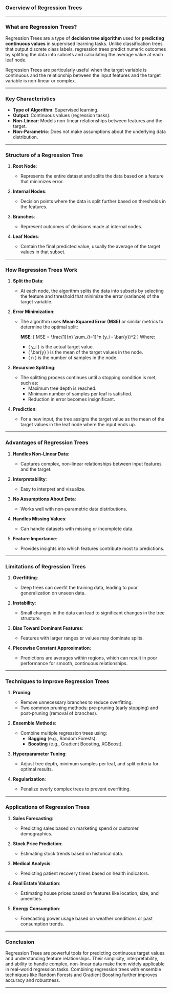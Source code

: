 ### **Overview of Regression Trees**

---

### **What are Regression Trees?**
Regression Trees are a type of **decision tree algorithm** used for **predicting continuous values** in supervised learning tasks. Unlike classification trees that output discrete class labels, regression trees predict numeric outcomes by splitting the data into subsets and calculating the average value at each leaf node.

Regression Trees are particularly useful when the target variable is continuous and the relationship between the input features and the target variable is non-linear or complex.

---

### **Key Characteristics**
- **Type of Algorithm**: Supervised learning.
- **Output**: Continuous values (regression tasks).
- **Non-Linear**: Models non-linear relationships between features and the target.
- **Non-Parametric**: Does not make assumptions about the underlying data distribution.

---

### **Structure of a Regression Tree**
1. **Root Node**:
   - Represents the entire dataset and splits the data based on a feature that minimizes error.

2. **Internal Nodes**:
   - Decision points where the data is split further based on thresholds in the features.

3. **Branches**:
   - Represent outcomes of decisions made at internal nodes.

4. **Leaf Nodes**:
   - Contain the final predicted value, usually the average of the target values in that subset.

---

### **How Regression Trees Work**

1. **Split the Data**:
   - At each node, the algorithm splits the data into subsets by selecting the feature and threshold that minimize the error (variance) of the target variable.

2. **Error Minimization**:
   - The algorithm uses **Mean Squared Error (MSE)** or similar metrics to determine the optimal split:
     
     **MSE**:
     \[
     MSE = \frac{1}{n} \sum_{i=1}^n (y_i - \bar{y})^2
     \]
     Where:
     - \( y_i \) is the actual target value.
     - \( \bar{y} \) is the mean of the target values in the node.
     - \( n \) is the number of samples in the node.

3. **Recursive Splitting**:
   - The splitting process continues until a stopping condition is met, such as:
     - Maximum tree depth is reached.
     - Minimum number of samples per leaf is satisfied.
     - Reduction in error becomes insignificant.

4. **Prediction**:
   - For a new input, the tree assigns the target value as the mean of the target values in the leaf node where the input ends up.

---

### **Advantages of Regression Trees**
1. **Handles Non-Linear Data**:
   - Captures complex, non-linear relationships between input features and the target.

2. **Interpretability**:
   - Easy to interpret and visualize.

3. **No Assumptions About Data**:
   - Works well with non-parametric data distributions.

4. **Handles Missing Values**:
   - Can handle datasets with missing or incomplete data.

5. **Feature Importance**:
   - Provides insights into which features contribute most to predictions.

---

### **Limitations of Regression Trees**
1. **Overfitting**:
   - Deep trees can overfit the training data, leading to poor generalization on unseen data.

2. **Instability**:
   - Small changes in the data can lead to significant changes in the tree structure.

3. **Bias Toward Dominant Features**:
   - Features with larger ranges or values may dominate splits.

4. **Piecewise Constant Approximation**:
   - Predictions are averages within regions, which can result in poor performance for smooth, continuous relationships.

---

### **Techniques to Improve Regression Trees**
1. **Pruning**:
   - Remove unnecessary branches to reduce overfitting.
   - Two common pruning methods: pre-pruning (early stopping) and post-pruning (removal of branches).

2. **Ensemble Methods**:
   - Combine multiple regression trees using:
     - **Bagging** (e.g., Random Forests).
     - **Boosting** (e.g., Gradient Boosting, XGBoost).

3. **Hyperparameter Tuning**:
   - Adjust tree depth, minimum samples per leaf, and split criteria for optimal results.

4. **Regularization**:
   - Penalize overly complex trees to prevent overfitting.

---

### **Applications of Regression Trees**
1. **Sales Forecasting**:
   - Predicting sales based on marketing spend or customer demographics.

2. **Stock Price Prediction**:
   - Estimating stock trends based on historical data.

3. **Medical Analysis**:
   - Predicting patient recovery times based on health indicators.

4. **Real Estate Valuation**:
   - Estimating house prices based on features like location, size, and amenities.

5. **Energy Consumption**:
   - Forecasting power usage based on weather conditions or past consumption trends.

---

### **Conclusion**
Regression Trees are powerful tools for predicting continuous target values and understanding feature relationships. Their simplicity, interpretability, and ability to handle complex, non-linear data make them widely applicable in real-world regression tasks. Combining regression trees with ensemble techniques like Random Forests and Gradient Boosting further improves accuracy and robustness.

---




